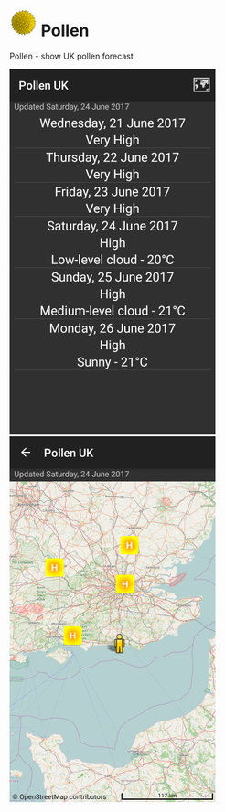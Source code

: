 # ![Logo](src/main/res/drawable-mdpi/ic_launcher.png) Pollen
Pollen - show UK pollen forecast

![Pollen](https://github.com/billthefarmer/billthefarmer.github.io/raw/master/images/Pollen.png) ![Map](https://github.com/billthefarmer/billthefarmer.github.io/raw/master/images/Map.png)
